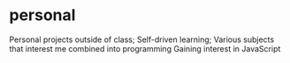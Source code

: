 # personal
Personal projects outside of class; Self-driven learning;
Various subjects that interest me combined into programming
Gaining interest in JavaScript

